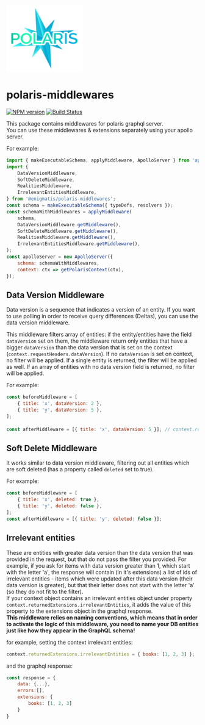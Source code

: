 ![Polaris-logo](static/img/polaris-logo.png)

# polaris-middlewares

[![NPM version](https://img.shields.io/npm/v/@enigmatis/polaris-middlewares.svg?style=flat-square)](https://www.npmjs.com/package/@enigmatis/polaris-middlewares)
[![Build Status](https://travis-ci.com/Enigmatis/polaris-middlewares.svg?branch=master)](https://travis-ci.com/Enigmatis/polaris-middlewares)

This package contains middlewares for polaris graphql server.\
You can use these middlewares & extensions separately using your apollo server.

For example:

```javascript
import { makeExecutableSchema, applyMiddleware, ApolloServer } from 'apollo-server';
import {
    DataVersionMiddleware,
    SoftDeleteMiddleware,
    RealitiesMiddleware,
    IrrelevantEntitiesMiddleware,
} from '@enigmatis/polaris-middlewares';
const schema = makeExecutableSchema({ typeDefs, resolvers });
const schemaWithMiddlewares = applyMiddleware(
    schema,
    DataVersionMiddleware.getMiddleware(),
    SoftDeleteMiddleware.getMiddleware(),
    RealitiesMiddleware.getMiddleware(),
    IrrelevantEntitiesMiddleware.getMiddleware(),
);
const apolloServer = new ApolloServer({
    schema: schemaWithMiddlewares,
    context: ctx => getPolarisContext(ctx),
});
```

## Data Version Middleware

Data version is a sequence that indicates a version of an entity.
If you want to use polling in order to receive query differences (Deltas), you can use the data version middleware.

This middleware filters array of entities: if the entity/entities have the field `dataVersion` set on them, the middleware return only entities that have a bigger `dataVersion` than
the data version that is set on the context (`context.requestHeaders.dataVersion`).
If no `dataVersion` is set on context, no filter will be applied.
If a single entity is returned, the filter will be applied as well.
If an array of entities with no data version field is returned, no filter will be applied.

For example:

```javascript
const beforeMiddleware = [
    { title: 'x', dataVersion: 2 },
    { title: 'y', dataVersion: 5 },
];

const afterMiddleware = [{ title: 'x', dataVersion: 5 }]; // context.requestHeaders.dataVersion is set to 3
```

## Soft Delete Middleware

It works similar to data version middleware, filtering out all entities which are soft deleted (has a property called `deleted` set to true).

For example:

```javascript
const beforeMiddleware = [
    { title: 'x', deleted: true },
    { title: 'y', deleted: false },
];
const afterMiddleware = [{ title: 'y', deleted: false }];
```

## Irrelevant entities

These are entities with greater data version than the data version that was provided in the request,
but that do not pass the filter you provided. For example, if you ask for items with data version greater than 1,
which start with the letter 'a', the response will contain (in it's extensions) a list of ids of irrelevant entities -
items which were updated after this data version (their data version is greater), but that their letter does not start with
the letter 'a' (so they do not fit to the filter).\
If your context object contains an irrelevant entities object under property `context.returnedExtensions.irrelevantEntities`,
it adds the value of this property to the extensions object in the graphql response.\
**This middleware relies on naming conventions, which means that in order to activate the logic of this middleware, you need
to name your DB entities just like how they appear in the GraphQL schema!**

for example, setting the context irrelevant entities:

```javascript
context.returnedExtensions.irrelevantEntities = { books: [1, 2, 3] };
```

and the graphql response:

```javascript
const response = {
    data: {...},
    errors:[],
    extensions: {
        books: [1, 2, 3]
    }
}
```
